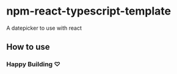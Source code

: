 # npm-react-typescript-template

A datepicker to use with react

## How to use

### Happy Building ♡
